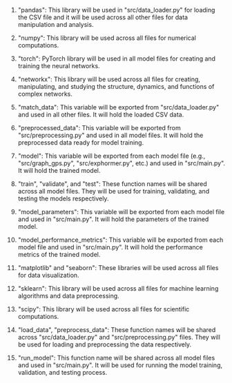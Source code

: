1. "pandas": This library will be used in "src/data_loader.py" for loading the CSV file and it will be used across all other files for data manipulation and analysis.

2. "numpy": This library will be used across all files for numerical computations.

3. "torch": PyTorch library will be used in all model files for creating and training the neural networks.

4. "networkx": This library will be used across all files for creating, manipulating, and studying the structure, dynamics, and functions of complex networks.

5. "match_data": This variable will be exported from "src/data_loader.py" and used in all other files. It will hold the loaded CSV data.

6. "preprocessed_data": This variable will be exported from "src/preprocessing.py" and used in all model files. It will hold the preprocessed data ready for model training.

7. "model": This variable will be exported from each model file (e.g., "src/graph_gps.py", "src/exphormer.py", etc.) and used in "src/main.py". It will hold the trained model.

8. "train", "validate", and "test": These function names will be shared across all model files. They will be used for training, validating, and testing the models respectively.

9. "model_parameters": This variable will be exported from each model file and used in "src/main.py". It will hold the parameters of the trained model.

10. "model_performance_metrics": This variable will be exported from each model file and used in "src/main.py". It will hold the performance metrics of the trained model.

11. "matplotlib" and "seaborn": These libraries will be used across all files for data visualization.

12. "sklearn": This library will be used across all files for machine learning algorithms and data preprocessing.

13. "scipy": This library will be used across all files for scientific computations.

14. "load_data", "preprocess_data": These function names will be shared across "src/data_loader.py" and "src/preprocessing.py" files. They will be used for loading and preprocessing the data respectively.

15. "run_model": This function name will be shared across all model files and used in "src/main.py". It will be used for running the model training, validation, and testing process.
